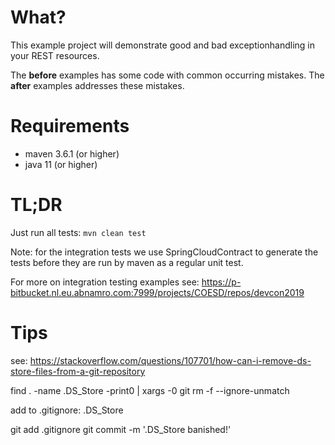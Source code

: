 # What?

This example project will demonstrate good and bad exceptionhandling in your REST resources.

The **before** examples has some code with common occurring mistakes. The **after** examples
addresses these mistakes. 

# Requirements

* maven 3.6.1 (or higher)
* java 11 (or higher)

# TL;DR

Just run all tests: `mvn clean test`

Note: for the integration tests we use SpringCloudContract to generate the tests before they 
are run by maven as a regular unit test.

For more on integration testing examples see: https://p-bitbucket.nl.eu.abnamro.com:7999/projects/COESD/repos/devcon2019

# Tips

see: https://stackoverflow.com/questions/107701/how-can-i-remove-ds-store-files-from-a-git-repository


find . -name .DS_Store -print0 | xargs -0 git rm -f --ignore-unmatch

add to .gitignore:
.DS_Store

git add .gitignore
git commit -m '.DS_Store banished!'
